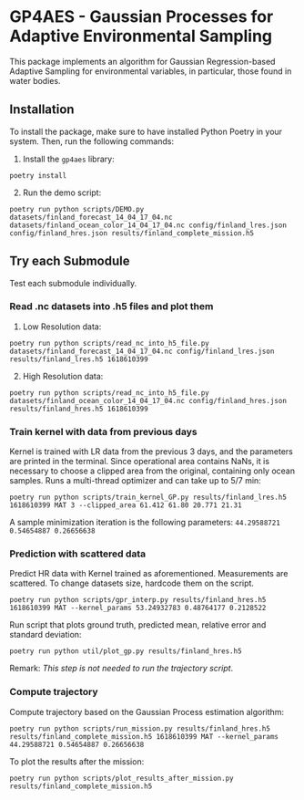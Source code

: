 #  GP4AES - Gaussian Processes for Adaptive Environmental Sampling
This package implements an algorithm for Gaussian Regression-based Adaptive Sampling for environmental variables, in particular, those found in water bodies. 

## Installation
To install the package, make sure to have installed Python Poetry in your system. Then, run the following commands:

1. Install the `gp4aes` library:
```
poetry install
```

2. Run the demo script:
```
poetry run python scripts/DEMO.py datasets/finland_forecast_14_04_17_04.nc datasets/finland_ocean_color_14_04_17_04.nc config/finland_lres.json config/finland_hres.json results/finland_complete_mission.h5
```

## Try each Submodule
Test each submodule individually.
### Read .nc datasets into .h5 files and plot them

1. Low Resolution data:
```
poetry run python scripts/read_nc_into_h5_file.py datasets/finland_forecast_14_04_17_04.nc config/finland_lres.json results/finland_lres.h5 1618610399
```
2. High Resolution data:
```
poetry run python scripts/read_nc_into_h5_file.py datasets/finland_ocean_color_14_04_17_04.nc config/finland_hres.json results/finland_hres.h5 1618610399
```

### Train kernel with data from previous days
Kernel is trained with LR data from the previous 3 days, and the parameters are printed in the terminal. Since operational area contains NaNs, it is necessary to choose a clipped area from the original, containing only ocean samples. Runs a multi-thread optimizer and can take up to 5/7 min:
```
poetry run python scripts/train_kernel_GP.py results/finland_lres.h5 1618610399 MAT 3 --clipped_area 61.412 61.80 20.771 21.31
```

A sample minimization iteration is the following parameters:  `44.29588721 0.54654887 0.26656638`

### Prediction with scattered data
Predict HR data with Kernel trained as aforementioned. Measurements are scattered. To change datasets size, hardcode them on the script.
```
poetry run python scripts/gpr_interp.py results/finland_hres.h5 1618610399 MAT --kernel_params 53.24932783 0.48764177 0.2128522
```

Run script that plots ground truth, predicted mean, relative error and standard deviation:
```
poetry run python util/plot_gp.py results/finland_hres.h5
```

Remark: _This step is not needed to run the trajectory script_.

### Compute trajectory
Compute trajectory based on the Gaussian Process estimation algorithm:
```
poetry run python scripts/run_mission.py results/finland_hres.h5 results/finland_complete_mission.h5 1618610399 MAT --kernel_params 44.29588721 0.54654887 0.26656638
```

To plot the results after the mission:
```
poetry run python scripts/plot_results_after_mission.py results/finland_complete_mission.h5
```